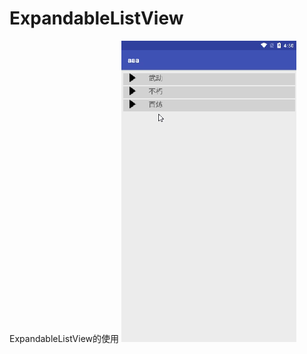 # ExpandableListView
ExpandableListView的使用
![image](https://github.com/542210035/ExpandableListView/blob/master/Image/A.gif)   
